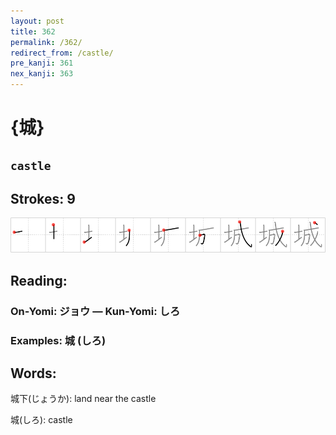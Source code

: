 ```yaml
---
layout: post
title: 362
permalink: /362/
redirect_from: /castle/
pre_kanji: 361
nex_kanji: 363
---
```


# {城}

## `castle`

## Strokes: 9

<div class="stroke"><img src="../images/E59F8E.png" /></div>

## Reading:

### On-Yomi: ジョウ &mdash; Kun-Yomi: しろ

### Examples: 城 (しろ)

## Words:

城下(じょうか): land near the castle

城(しろ): castle
